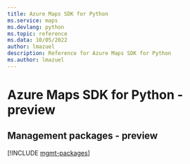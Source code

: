```yaml
---
title: Azure Maps SDK for Python
ms.service: maps
ms.devlang: python
ms.topic: reference
ms.data: 10/05/2022
author: lmazuel
description: Reference for Azure Maps SDK for Python
ms.author: lmazuel
---
```

# Azure Maps SDK for Python - preview

## Management packages - preview
[!INCLUDE [mgmt-packages](maps-mgmt-index.md)]
